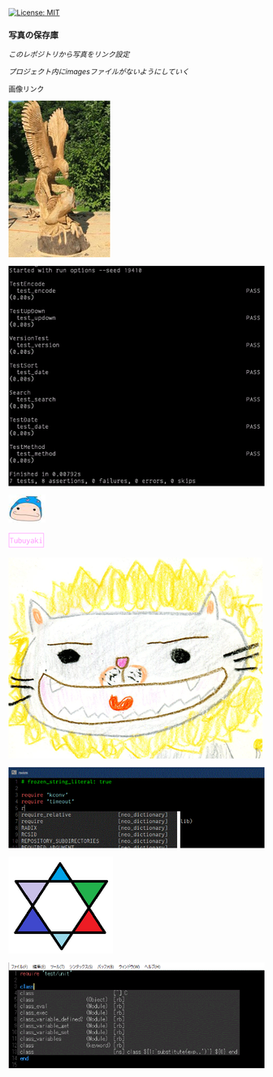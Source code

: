 [![License: MIT](https://img.shields.io/badge/License-MIT-yellow.svg)](https://opensource.org/licenses/MIT)

### 写真の保存庫

*このレポジトリから写真をリンク設定*

*プロジェクト内にimagesファイルがないようにしていく*

画像リンク

![尊敬する祖父から贈答品](https://github.com/takkii/photo/blob/master/images/taka.jpg)

![zinbei、windows版のmini_test結果](https://github.com/takkii/photo/blob/master/images/minitest.gif)

![logo](https://github.com/takkii/photo/blob/master/images/logo.jpeg)

![tweet_log](https://github.com/takkii/photo/blob/master/images/tweet_icon.gif)

![gaogaiga](https://github.com/takkii/photo/blob/master/images/gaogaiga.gif)

![Twitter背景](https://github.com/takkii/photo/blob/master/images/Twitter_bg2.gif)

![Twitterアイコン](https://github.com/takkii/photo/blob/master/images/Twitter.gif)

![Deoplete](https://github.com/takkii/photo/blob/master/images/deoplete.gif)